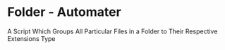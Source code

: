 # Folder - Automater

A Script Which Groups All Particular Files in a Folder to Their Respective Extensions Type 
